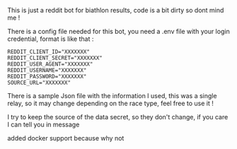 This is just a reddit bot for biathlon results, code is a bit dirty so dont mind me !

There is a config file needed for this bot, you need a .env file with your login credential, format is like that : 

```shell
REDDIT_CLIENT_ID="XXXXXXX"
REDDIT_CLIENT_SECRET="XXXXXXX"
REDDIT_USER_AGENT="XXXXXXX"
REDDIT_USERNAME="XXXXXXX"
REDDIT_PASSWORD="XXXXXXX"
SOURCE_URL="XXXXXXX"
```

There is a sample Json file with the information I used, this was a single relay, so it may change depending on the race type, feel free to use it !

I try to keep the source of the data secret, so they don't change, if you care I can tell you in message

added docker support because why not